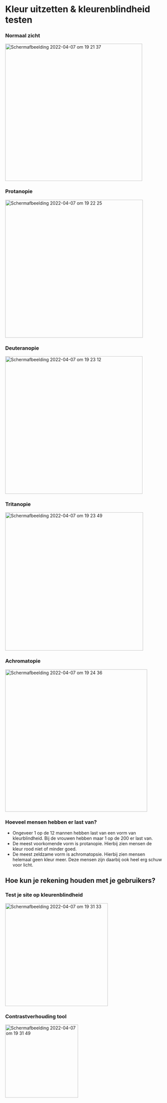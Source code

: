 # Kleur uitzetten & kleurenblindheid testen

### Normaal zicht
<img width="438" alt="Schermafbeelding 2022-04-07 om 19 21 37" src="https://user-images.githubusercontent.com/66092262/162260894-2ef0247c-03c0-4916-8c5f-9575fbe3b3af.png">

### Protanopie
<img width="440" alt="Schermafbeelding 2022-04-07 om 19 22 25" src="https://user-images.githubusercontent.com/66092262/162261040-0d482251-4f26-4327-87b9-05d51cf4a0c6.png">

### Deuteranopie
<img width="439" alt="Schermafbeelding 2022-04-07 om 19 23 12" src="https://user-images.githubusercontent.com/66092262/162261171-e781a333-7d3d-41c8-bc1b-3baa345f48d3.png">

### Tritanopie
<img width="441" alt="Schermafbeelding 2022-04-07 om 19 23 49" src="https://user-images.githubusercontent.com/66092262/162261274-613db14c-40ee-4af0-ac1c-c8b3c81cca7d.png">

### Achromatopie
<img width="454" alt="Schermafbeelding 2022-04-07 om 19 24 36" src="https://user-images.githubusercontent.com/66092262/162261410-5eedcee2-f915-4088-be09-3f4c28526339.png">

### Hoeveel mensen hebben er last van?
* Ongeveer 1 op de 12 mannen hebben last van een vorm van kleurblindheid. Bij de vrouwen hebben maar 1 op de 200 er last van.
* De meest voorkomende vorm is protanopie. Hierbij zien mensen de kleur rood niet of minder goed.
* De meest zeldzame vorm is achromatopsie. Hierbij zien mensen helemaal geen kleur meer. Deze mensen zijn daarbij ook heel erg schuw voor licht.

## Hoe kun je rekening houden met je gebruikers?
### Test je site op kleurenblindheid
<img width="328" alt="Schermafbeelding 2022-04-07 om 19 31 33" src="https://user-images.githubusercontent.com/66092262/162262491-bc4eed38-73ac-47f4-bccf-e6e3a4c19836.png">

### Contrastverhouding tool
<img width="233" alt="Schermafbeelding 2022-04-07 om 19 31 49" src="https://user-images.githubusercontent.com/66092262/162262522-34a4cfef-44ef-4a11-8756-4e602c03a053.png">
